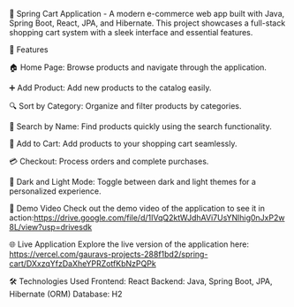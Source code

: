 🛒 Spring Cart Application - 
A modern e-commerce web app built with Java, Spring Boot, React, JPA, and Hibernate. This project showcases a full-stack shopping cart system with a sleek interface and essential features.

🌟 Features

🏠 Home Page: Browse products and navigate through the application.

➕ Add Product: Add new products to the catalog easily.

🔍 Sort by Category: Organize and filter products by categories.

🔎 Search by Name: Find products quickly using the search functionality.

🛒 Add to Cart: Add products to your shopping cart seamlessly.

💳 Checkout: Process orders and complete purchases.

🌙 Dark and Light Mode: Toggle between dark and light themes for a personalized experience.


🎥 Demo Video
Check out the demo video of the application to see it in action:https://drive.google.com/file/d/1IVqQ2ktWJdhAVi7UsYNlhig0nJxP2w8L/view?usp=drivesdk

🌐 Live Application
Explore the live version of the application here: https://vercel.com/gauravs-projects-288f1bd2/spring-cart/DXxzqYfzDaXheYPRZotfKbNzPQPk

🛠️ Technologies Used
Frontend: React
Backend: Java, Spring Boot, JPA, Hibernate (ORM)
Database: H2
